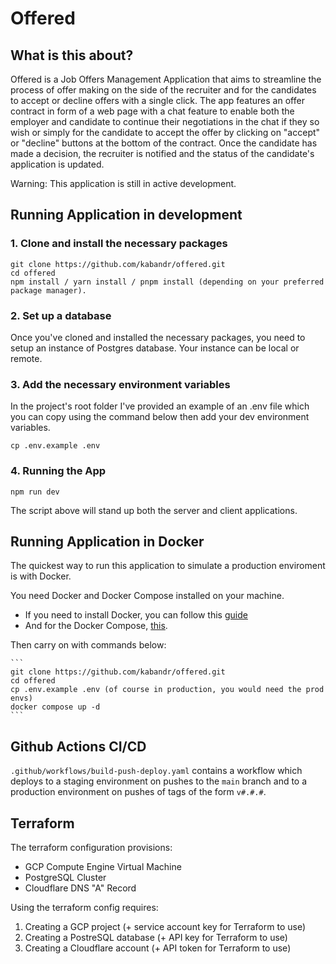 # Offered

## What is this about?

Offered is a Job Offers Management Application that aims to streamline the process of offer making on the side of the recruiter and for the candidates to accept or decline offers with a single click. The app features an offer contract in form of a web page with a chat feature to enable both the employer and candidate to continue their negotiations in the chat if they so wish or simply for the candidate to accept the offer by clicking on "accept" or "decline" buttons at the bottom of the contract. Once the candidate has made a decision, the recruiter is notified and the status of the candidate's application is updated.

Warning: This application is still in active development.

## Running Application in development

### 1. Clone and install the necessary packages
```
git clone https://github.com/kabandr/offered.git
cd offered
npm install / yarn install / pnpm install (depending on your preferred package manager).
```

### 2. Set up a database
Once you've cloned and installed the necessary packages, you need to setup an instance of Postgres database. Your instance can be local or remote.

### 3. Add the necessary environment variables
In the project's root folder I've provided an example of an .env file which you can copy using the command below then add your dev environment variables.
```
cp .env.example .env
```
### 4. Running the App

```
npm run dev
``` 
The script above will stand up both the server and client applications.


## Running Application in Docker 

The quickest way to run this application to simulate a production enviroment is with Docker.

You need Docker and Docker Compose installed on your machine.

- If you need to install Docker, you can follow this [guide](https://docs.docker.com/get-docker/)
- And for the Docker Compose, [this](https://docs.docker.com/compose/install/).


Then carry on with commands below:

    ```
    git clone https://github.com/kabandr/offered.git
    cd offered
    cp .env.example .env (of course in production, you would need the prod envs)
    docker compose up -d
    ```

## Github Actions CI/CD

`.github/workflows/build-push-deploy.yaml` contains a workflow which deploys to a staging environment on pushes to the `main` branch and to a production environment on pushes of tags of the form `v#.#.#`.

## Terraform

The terraform configuration provisions:
- GCP Compute Engine Virtual Machine
- PostgreSQL Cluster
- Cloudflare DNS "A" Record

Using the terraform config requires:
1) Creating a GCP project (+ service account key for Terraform to use)
2) Creating a PostreSQL database (+ API key for Terraform to use)
3) Creating a Cloudflare account (+ API token for Terraform to use)
